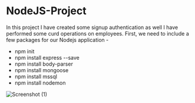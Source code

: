 # NodeJS-Project
In this project I have created some signup authentication as well I have performed some curd operations on employees. 
First, we need to include a few packages for our Nodejs application -
* npm init
* npm install express --save
* npm install body-parser
* npm install mongoose
* npm install mssql
* npm install nodemon



![Screenshot (1)](https://github.com/nandiniovhal/NodeJS-Project/assets/121006918/ec68a078-123e-4fec-9b54-140399ad5bbf)
